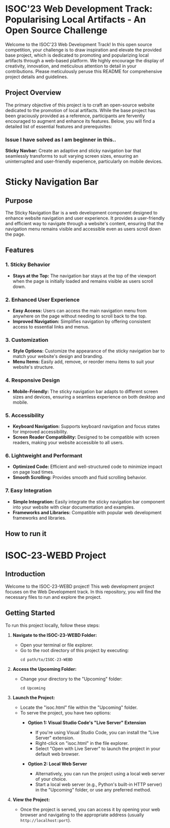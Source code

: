 # ISOC'23 Web Development Track: Popularising Local Artifacts - An Open Source Challenge

Welcome to the ISOC'23 Web Development Track! In this open source competition, your challenge is to draw inspiration and elevate the provided base project, which is dedicated to promoting and popularizing local artifacts through a web-based platform. We highly encourage the display of creativity, innovation, and meticulous attention to detail in your contributions. Please meticulously peruse this README for comprehensive project details and guidelines.

## Project Overview

The primary objective of this project is to craft an open-source website dedicated to the promotion of local artifacts. While the base project has been graciously provided as a reference, participants are fervently encouraged to augment and enhance its features. Below, you will find a detailed list of essential features and prerequisites:

### Issue I have solved as I am beginner in this.. 

 **Sticky Navbar:** Create an adaptive and sticky navigation bar that seamlessly transforms to suit varying screen sizes, ensuring an uninterrupted and user-friendly experience, particularly on mobile devices.

# Sticky Navigation Bar

## Purpose

The Sticky Navigation Bar is a web development component designed to enhance website navigation and user experience. It provides a user-friendly and efficient way to navigate through a website's content, ensuring that the navigation menu remains visible and accessible even as users scroll down the page.

## Features

### 1. Sticky Behavior

   - **Stays at the Top:** The navigation bar stays at the top of the viewport when the page is initially loaded and remains visible as users scroll down.

### 2. Enhanced User Experience

   - **Easy Access:** Users can access the main navigation menu from anywhere on the page without needing to scroll back to the top.
   - **Improved Navigation:** Simplifies navigation by offering consistent access to essential links and menus.

### 3. Customization

   - **Style Options:** Customize the appearance of the sticky navigation bar to match your website's design and branding.
   - **Menu Items:** Easily add, remove, or reorder menu items to suit your website's structure.

### 4. Responsive Design

   - **Mobile-Friendly:** The sticky navigation bar adapts to different screen sizes and devices, ensuring a seamless experience on both desktop and mobile.

### 5. Accessibility

   - **Keyboard Navigation:** Supports keyboard navigation and focus states for improved accessibility.
   - **Screen Reader Compatibility:** Designed to be compatible with screen readers, making your website accessible to all users.

### 6. Lightweight and Performant

   - **Optimized Code:** Efficient and well-structured code to minimize impact on page load times.
   - **Smooth Scrolling:** Provides smooth and fluid scrolling behavior.

### 7. Easy Integration

   - **Simple Integration:** Easily integrate the sticky navigation bar component into your website with clear documentation and examples.
   - **Frameworks and Libraries:** Compatible with popular web development frameworks and libraries.

## How to run it

# ISOC-23-WEBD Project

## Introduction

Welcome to the ISOC-23-WEBD project! This web development project focuses on the Web Development track. In this repository, you will find the necessary files to run and explore the project.

## Getting Started

To run this project locally, follow these steps:

1. **Navigate to the ISOC-23-WEBD Folder:**
   - Open your terminal or file explorer.
   - Go to the root directory of this project by executing:
     ```
     cd path/to/ISOC-23-WEBD
     ```

2. **Access the Upcoming Folder:**
   - Change your directory to the "Upcoming" folder:
     ```
     cd Upcoming
     ```

3. **Launch the Project:**
   - Locate the "isoc.html" file within the "Upcoming" folder.
   - To serve the project, you have two options:
     - **Option 1: Visual Studio Code's "Live Server" Extension**
       - If you're using Visual Studio Code, you can install the "Live Server" extension.
       - Right-click on "isoc.html" in the file explorer.
       - Select "Open with Live Server" to launch the project in your default web browser.

     - **Option 2: Local Web Server**
       - Alternatively, you can run the project using a local web server of your choice.
       - Start a local web server (e.g., Python's built-in HTTP server) in the "Upcoming" folder, or use any preferred method.

4. **View the Project:**
   - Once the project is served, you can access it by opening your web browser and navigating to the appropriate address (usually `http://localhost:port`).


  
